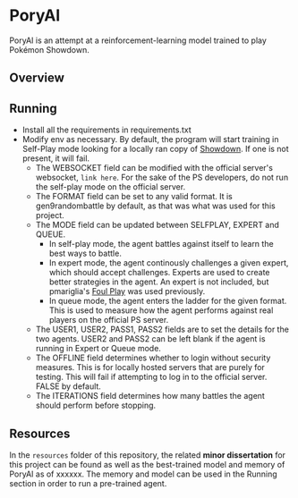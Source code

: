 # PoryAI
PoryAI is an attempt at a reinforcement-learning model trained to play Pokémon Showdown.

## Overview


## Running
- Install all the requirements in requirements.txt
- Modify env as necessary. By default, the program will start training in Self-Play mode looking for a locally ran copy of [Showdown](https://github.com/smogon/pokemon-showdown/blob/master/server/README.md). If one is not present, it will fail.
    - The WEBSOCKET field can be modified with the official server's websocket, `link here`. For the sake of the PS developers, do not run the self-play mode on the official server.
    - The FORMAT field can be set to any valid format. It is gen9randombattle by default, as that was what was used for this project.
    - The MODE field can be updated between SELFPLAY, EXPERT and QUEUE.
        - In self-play mode, the agent battles against itself to learn the best ways to battle.
        - In expert mode, the agent continously challenges a given expert, which should accept challenges. Experts are used to create better strategies in the agent. An expert is not included, but pmariglia's [Foul Play](https://github.com/pmariglia/foul-play) was used previously.
        - In queue mode, the agent enters the ladder for the given format. This is used to measure how the agent performs against real players on the official PS server.
    - The USER1, USER2, PASS1, PASS2 fields are to set the details for the two agents. USER2 and PASS2 can be left blank if the agent is running in Expert or Queue mode.
    - The OFFLINE field determines whether to login without security measures. This is for locally hosted servers that are purely for testing. This will fail if attempting to log in to the official server. FALSE by default.
    - The ITERATIONS field determines how many battles the agent should perform before stopping.

## Resources
In the `resources` folder of this repository, the related **minor dissertation** for this project can be found as well as the best-trained model and memory of PoryAI as of xxxxxx. The memory and model can be used in the Running section in order to run a pre-trained agent.

